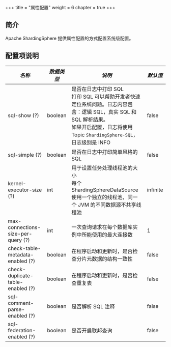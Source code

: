 +++
title = "属性配置"
weight = 6
chapter = true
+++

## 简介

Apache ShardingSphere 提供属性配置的方式配置系统级配置。

## 配置项说明

| *名称*                              | *数据类型*  | *说明*                                                                                                                                                                      | *默认值*  |
| ---------------------------------- | ---------- | -------------------------------------------------------------------------------------------------------------------------------------------------------------------------- | -------- |
| sql-show (?)                       | boolean    | 是否在日志中打印 SQL<br /> 打印 SQL 可以帮助开发者快速定位系统问题。日志内容包含：逻辑 SQL，真实 SQL 和 SQL 解析结果。<br /> 如果开启配置，日志将使用 Topic `ShardingSphere-SQL`，日志级别是 INFO | false    |
| sql-simple (?)                     | boolean    | 是否在日志中打印简单风格的 SQL                                                                                                                                                  | false    |
| kernel-executor-size (?)           | int        | 用于设置任务处理线程池的大小<br />每个 ShardingSphereDataSource 使用一个独立的线程池，同一个 JVM 的不同数据源不共享线程池                                                                  | infinite |
| max-connections-size-per-query (?) | int        | 一次查询请求在每个数据库实例中所能使用的最大连接数                                                                                                                                   | 1        |
| check-table-metadata-enabled (?)   | boolean    | 在程序启动和更新时，是否检查分片元数据的结构一致性                                                                                                                                   | false    |
| check-duplicate-table-enabled (?)  | boolean    | 在程序启动和更新时，是否检查重复表                                                                                                                                                | false    |
| sql-comment-parse-enabled (?)      | boolean    | 是否解析 SQL 注释                                                                                                                                                             | false    |
| sql-federation-enabled (?)         | boolean    | 是否开启联邦查询                                                                                                                                                               | false    |
